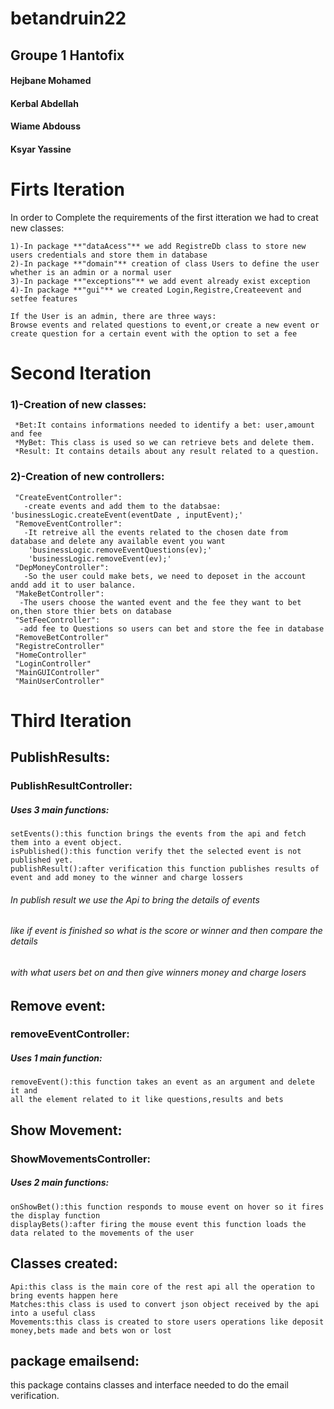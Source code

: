 # betandruin22
## Groupe 1 Hantofix
#### Hejbane Mohamed
#### Kerbal Abdellah
#### Wiame Abdouss
#### Ksyar Yassine

# Firts Iteration

In order to Complete the requirements of the first itteration we had to creat new classes:

    1)-In package **"dataAcess"** we add RegistreDb class to store new users credentials and store them in database
    2)-In package **"domain"** creation of class Users to define the user whether is an admin or a normal user
    3)-In package **"exceptions"** we add event already exist exception
    4)-In package **"gui"** we created Login,Registre,Createevent and setfee features

    If the User is an admin, there are three ways:
    Browse events and related questions to event,or create a new event or create question for a certain event with the option to set a fee


# Second Iteration

### 1)-Creation of new classes:
     *Bet:It contains informations needed to identify a bet: user,amount and fee
     *MyBet: This class is used so we can retrieve bets and delete them.
     *Result: It contains details about any result related to a question.
     
### 2)-Creation of new controllers:
     "CreateEventController": 
       -create events and add them to the databsae: 'businessLogic.createEvent(eventDate , inputEvent);'
     "RemoveEventController":
       -It retreive all the events related to the chosen date from database and delete any available event you want
        'businessLogic.removeEventQuestions(ev);'
        'businessLogic.removeEvent(ev);'
     "DepMoneyController":
       -So the user could make bets, we need to deposet in the account andd add it to user balance.
     "MakeBetController":
      -The users choose the wanted event and the fee they want to bet on,then store thier bets on database
     "SetFeeController":
      -add fee to Questions so users can bet and store the fee in database
     "RemoveBetController"
     "RegistreController"
     "HomeController"
     "LoginController"
     "MainGUIController"
     "MainUserController"

# Third Iteration

## PublishResults:
### PublishResultController:
##### Uses 3 main functions:
    setEvents():this function brings the events from the api and fetch them into a event object.
    isPublished():this function verify thet the selected event is not published yet.
    publishResult():after verification this function publishes results of event and add money to the winner and charge lossers
###### In publish result we use the Api to bring the details of events 
###### like if event is finished so what is the score or winner and then compare the details
###### with what users bet on and then give winners money and charge losers
## Remove event:
### removeEventController:
##### Uses 1 main function:
    removeEvent():this function takes an event as an argument and delete it and 
    all the element related to it like questions,results and bets

## Show Movement:
### ShowMovementsController: 
##### Uses 2 main functions:
    onShowBet():this function responds to mouse event on hover so it fires the display function
    displayBets():after firing the mouse event this function loads the data related to the movements of the user
## Classes created:
    Api:this class is the main core of the rest api all the operation to bring events happen here
    Matches:this class is used to convert json object received by the api into a useful class
    Movements:this class is created to store users operations like deposit money,bets made and bets won or lost
## package emailsend:
   this package contains classes and interface needed to do the email verification.
   
   
   


